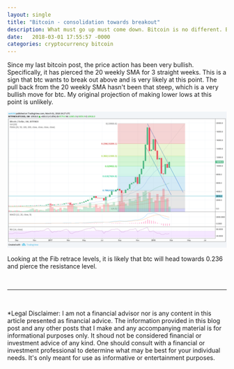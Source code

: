 ```yaml
---
layout: single
title: "Bitcoin - consolidation towards breakout"
description: What must go up must come down. Bitcoin is no different. But bitcoin isn't dead. It is gearing up for another stage of adoption.
date:   2018-03-01 17:55:57 -0000
categories: cryptocurrency bitcoin
---
```


Since my last bitcoin post, the price action has been very bullish. Specifically, it has pierced the 20 weekly SMA for 3 straight weeks. This is a sign that btc wants to break out above and is very likely at this point. The pull back from the 20 weekly SMA hasn't been that steep, which is a very bullish move for btc. My original projection of making lower lows at this point is unlikely. 

![a](/assets/images/bitcoin-consolidation-2018-03-01.png)

Looking at the Fib retrace levels, it is likely that btc will head towards 0.236 and pierce the resistance level.

<br/>

---

<br/>

*Legal Disclaimer: I am not a financial advisor nor is any content in this article presented as financial advice. The information provided in this blog post and any other posts that I make and any accompanying material is for informational purposes only. It shoud not be considered financial or investment advice of any kind. One should consult with a financial or investment professional to determine what may be best for your individual needs. It's only meant for use as informative or entertainment purposes.
